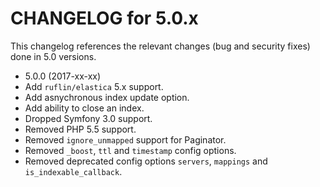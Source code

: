 CHANGELOG for 5.0.x
===================

This changelog references the relevant changes (bug and security fixes) done
in 5.0 versions.

* 5.0.0 (2017-xx-xx)
 * Add `ruflin/elastica` 5.x support.
 * Add asnychronous index update option.
 * Add ability to close an index.
 * Dropped Symfony 3.0 support.
 * Removed PHP 5.5 support.
 * Removed `ignore_unmapped` support for Paginator.
 * Removed `_boost`, `ttl` and `timestamp` config options.
 * Removed deprecated config options `servers`, `mappings` and `is_indexable_callback`.
